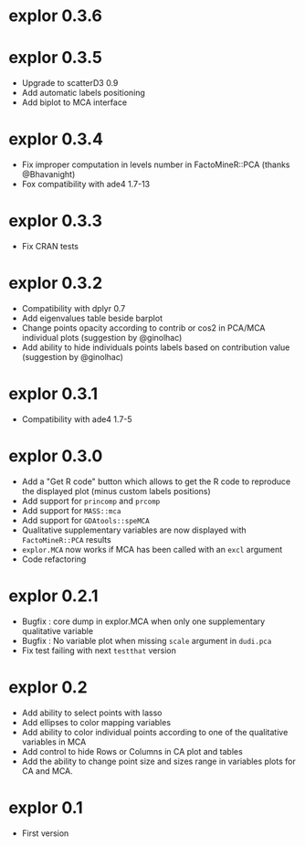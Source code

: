 # explor 0.3.6

# explor 0.3.5

* Upgrade to scatterD3 0.9
* Add automatic labels positioning
* Add biplot to MCA interface


# explor 0.3.4

* Fix improper computation in levels number in FactoMineR::PCA (thanks @Bhavanight)
* Fox compatibility with ade4 1.7-13


# explor 0.3.3

* Fix CRAN tests


# explor 0.3.2

* Compatibility with dplyr 0.7
* Add eigenvalues table beside barplot
* Change points opacity according to contrib or cos2 in PCA/MCA individual plots (suggestion by @ginolhac)
* Add ability to hide individuals points labels based on contribution value (suggestion by @ginolhac)


# explor 0.3.1

* Compatibility with ade4 1.7-5


# explor 0.3.0

* Add a "Get R code" button which allows to get the R code to reproduce the displayed plot (minus custom labels positions)
* Add support for `princomp` and `prcomp`
* Add support for `MASS::mca`
* Add support for `GDAtools::speMCA`
* Qualitative supplementary variables are now displayed with `FactoMineR::PCA` results
* `explor.MCA` now works if MCA has been called with an `excl` argument
* Code refactoring


# explor 0.2.1

* Bugfix : core dump in explor.MCA when only one supplementary qualitative variable
* Bugfix : No variable plot when missing `scale` argument in `dudi.pca`
* Fix test failing with next `testthat` version


# explor 0.2

* Add ability to select points with lasso
* Add ellipses to color mapping variables
* Add ability to color individual points according to one of the qualitative variables in MCA
* Add control to hide Rows or Columns in CA plot and tables
* Add the ability to change point size and sizes range in variables plots for CA and MCA.


# explor 0.1

* First version
